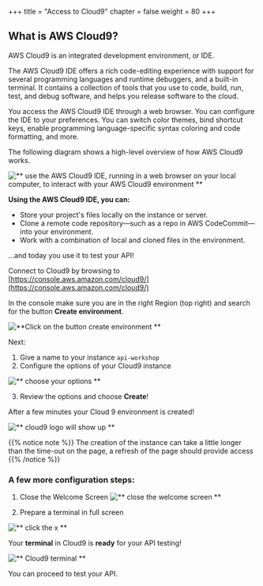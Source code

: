 +++
title = "Access to Cloud9"
chapter = false
weight = 80
+++

## What is AWS Cloud9?

AWS Cloud9 is an integrated development environment, or IDE.

The AWS Cloud9 IDE offers a rich code-editing experience with support for several programming languages and runtime debuggers, and a built-in terminal. It contains a collection of tools that you use to code, build, run, test, and debug software, and helps you release software to the cloud.

You access the AWS Cloud9 IDE through a web browser. You can configure the IDE to your preferences. You can switch color themes, bind shortcut keys, enable programming language-specific syntax coloring and code formatting, and more.

The following diagram shows a high-level overview of how AWS Cloud9 works.

![** use the AWS Cloud9 IDE, running in a web browser on your local computer, to interact with your AWS Cloud9 environment **](/images/Cloud9-arch.png)

**Using the AWS Cloud9 IDE, you can:**

-   Store your project's files locally on the instance or server.
-   Clone a remote code repository—such as a repo in AWS CodeCommit—into your environment.
-   Work with a combination of local and cloned files in the environment.

...and today you use it to test your API!

Connect to Cloud9 by browsing to [https://console.aws.amazon.com/cloud9/](https://console.aws.amazon.com/cloud9/) 

In the console make sure you are in the right Region (top right) and search for the button **Create environment**.

![**Click on the button create environment **](/images/cloud-9-create-environment.png)

Next: 

1. Give a name to your instance `api-workshop`
2. Configure the options of your Cloud9 instance

![** choose your options **](/images/cloud-9-configure-settings.png)

3. Review the options and choose **Create**!

After a few minutes your Cloud 9 environment is created!

![** cloud9 logo will show up **](/images/creating-cloud-9.png)

{{% notice note %}}
The creation of the instance can take a little longer than the time-out on the page, a refresh of the page should provide access
{{% /notice %}}

### A few more configuration steps:

1. Close the Welcome Screen
![** close the welcome screen **](/images/cloud-9-close-welcome-screen.png)

2. Prepare a terminal in full screen

![** click the x **](/images/cloud-9-open-new-terminal.png)

Your **terminal** in Cloud9 is **ready** for your API testing! 

![** Cloud9 terminal **](/images/cloud-9-terminal.png)

You can proceed to test your API.
